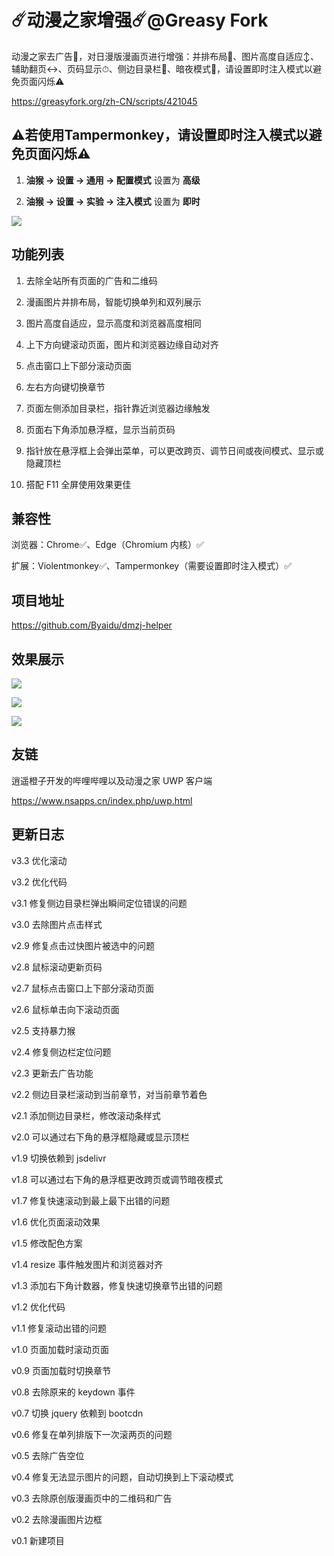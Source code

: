 # ☄️动漫之家增强☄️@Greasy Fork

动漫之家去广告🚫，对日漫版漫画页进行增强：并排布局📖、图片高度自适应↕️、辅助翻页↔️、页码显示⏱、侧边目录栏📑、暗夜模式🌙，请设置即时注入模式以避免页面闪烁⚠️

https://greasyfork.org/zh-CN/scripts/421045

## ⚠️若使用Tampermonkey，请设置即时注入模式以避免页面闪烁⚠️

1. **油猴 -> 设置 -> 通用 -> 配置模式** 设置为 **高级**

2. **油猴 -> 设置 -> 实验 -> 注入模式** 设置为 **即时**

![](https://s3.ax1x.com/2021/02/06/yYiFDP.png)

## 功能列表

1. 去除全站所有页面的广告和二维码

2. 漫画图片并排布局，智能切换单列和双列展示

3. 图片高度自适应，显示高度和浏览器高度相同

4. 上下方向键滚动页面，图片和浏览器边缘自动对齐

5. 点击窗口上下部分滚动页面

6. 左右方向键切换章节

7. 页面左侧添加目录栏，指针靠近浏览器边缘触发

8. 页面右下角添加悬浮框，显示当前页码

9. 指针放在悬浮框上会弹出菜单，可以更改跨页、调节日间或夜间模式、显示或隐藏顶栏

10. 搭配 F11 全屏使用效果更佳

## 兼容性

浏览器：Chrome✅、Edge（Chromium 内核）✅

扩展：Violentmonkey✅、Tampermonkey（需要设置即时注入模式）✅

## 项目地址

https://github.com/Byaidu/dmzj-helper

## 效果展示

![](https://s3.ax1x.com/2021/02/06/yYPvND.png)

![](https://s3.ax1x.com/2021/02/06/yYiS9H.png)

![](https://s3.ax1x.com/2021/02/04/y130ER.png)

## 友链

逍遥橙子开发的哔哩哔哩以及动漫之家 UWP 客户端

https://www.nsapps.cn/index.php/uwp.html

## 更新日志

v3.3 优化滚动

v3.2 优化代码

v3.1 修复侧边目录栏弹出瞬间定位错误的问题

v3.0 去除图片点击样式

v2.9 修复点击过快图片被选中的问题

v2.8 鼠标滚动更新页码

v2.7 鼠标点击窗口上下部分滚动页面

v2.6 鼠标单击向下滚动页面

v2.5 支持暴力猴

v2.4 修复侧边栏定位问题

v2.3 更新去广告功能

v2.2 侧边目录栏滚动到当前章节，对当前章节着色

v2.1 添加侧边目录栏，修改滚动条样式

v2.0 可以通过右下角的悬浮框隐藏或显示顶栏

v1.9 切换依赖到 jsdelivr

v1.8 可以通过右下角的悬浮框更改跨页或调节暗夜模式

v1.7 修复快速滚动到最上最下出错的问题

v1.6 优化页面滚动效果

v1.5 修改配色方案

v1.4 resize 事件触发图片和浏览器对齐

v1.3 添加右下角计数器，修复快速切换章节出错的问题

v1.2 优化代码

v1.1 修复滚动出错的问题

v1.0 页面加载时滚动页面

v0.9 页面加载时切换章节

v0.8 去除原来的 keydown 事件

v0.7 切换 jquery 依赖到 bootcdn

v0.6 修复在单列排版下一次滚两页的问题

v0.5 去除广告空位

v0.4 修复无法显示图片的问题，自动切换到上下滚动模式

v0.3 去除原创版漫画页中的二维码和广告

v0.2 去除漫画图片边框

v0.1 新建项目
